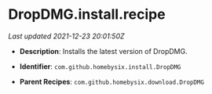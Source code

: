 # DropDMG.install.recipe

_Last updated 2021-12-23 20:01:50Z_

- **Description**: Installs the latest version of DropDMG.

- **Identifier**: `com.github.homebysix.install.DropDMG`

- **Parent Recipes**: `com.github.homebysix.download.DropDMG`
